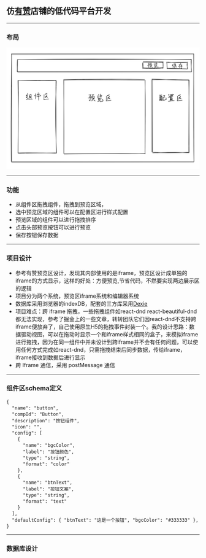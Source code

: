 ## 仿[有赞](https://account.youzan.com/)店铺的低代码平台开发
---
### 布局
![''](./public/lowcode.png)

---
### 功能
- 从组件区拖拽组件，拖拽到预览区域，
- 选中预览区域的组件可以在配置区进行样式配置
- 预览区域的组件可以进行拖拽排序
- 点击头部预览按钮可以进行预览
- 保存按钮保存数据
---
### 项目设计
- 参考有赞预览区设计，发现其内部使用的是iframe，预览区设计成单独的iframe的方式显示，这样的好处：方便预览,节省代码，不然要实现两边展示区的逻辑
- 项目分为两个系统，预览区iframe系统和编辑器系统
- 数据库采用浏览器的indexDB，配套的三方库采用[Dexie](https://dexie.org/)
- 项目难点：跨 iframe 拖拽，一些拖拽组件如react-dnd react-beautiful-dnd 都无法实现，参考了掘金上的一些文章，转转团队它们因react-dnd不支持跨iframe便放弃了，自己使用原生H5的拖拽事件封装一个。我的设计思路：数据驱动视图，可以在拖动时显示一个和iframe样式相同的盒子，来模拟iframe进行拖拽，因为在同一组件中并未设计到跨iframe并不会有任何问题，可以使用任何方式完成如react-dnd，只需拖拽结束后同步数据，传给iframe，iframe接收到数据后进行显示
- 跨 Iframe 通信，采用 postMessage 通信
----
### 组件区schema定义
```
{
  "name": "button",
  "compId": "Button",
  "description": "按钮组件",
  "icon": "",
  "config": [
    {
      "name": "bgcColor",
      "label": "按钮颜色",
      "type": "string",
      "format": "color"
    },
    {
      "name": "btnText",
      "label": "按钮文案",
      "type": "string",
      "format": "text"
    }
  ],
  "defaultConfig": { "btnText": "这是一个按钮", "bgcColor": "#333333" },
}
```
----
### 数据库设计